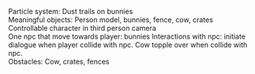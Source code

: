 Particle system: Dust trails on bunnies  
Meaningful objects: Person model, bunnies, fence, cow, crates  
Controllable character in third person camera  
One npc that move towards player: bunnies
Interactions with npc: initiate dialogue when player collide with npc. Cow topple over when collide with npc.  
Obstacles: Cow, crates, fences  
